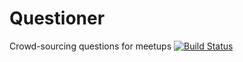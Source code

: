 # Questioner
Crowd-sourcing questions for meetups
[![Build Status](https://travis-ci.com/igbominadeveloper/questioner.svg?branch=develop)](https://travis-ci.com/igbominadeveloper/questioner)